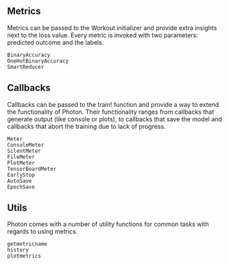 
## Metrics
Metrics can be passed to the Workout initializer and provide extra insights next
to the loss value. Every metric is invoked with two parameters: predicted outcome
and the labels.

```@docs
BinaryAccuracy
OneHotBinaryAccuracy
SmartReducer
```


## Callbacks
Callbacks can be passed to the train! function and provide a way to extend the functionality
of Photon. Their functionality ranges from callbacks that generate output (like console or plots),
to callbacks that save the model and callbacks that abort the training due to lack of progress.

```@docs
Meter
ConsoleMeter
SilentMeter
FileMeter
PlotMeter
TensorBoardMeter
EarlyStop
AutoSave
EpochSave
```


## Utils
Photon comes with a number of utility functions for common tasks with regards
to using metrics.

```@docs
getmetricname
history
plotmetrics
```

